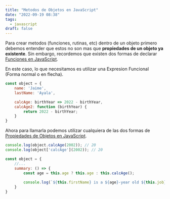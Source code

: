 ```yaml
---
title: "Metodos de Objetos en JavaScript"
date: "2022-09-19 08:38"
tags: 
  - javascript
draft: false
---
```

Para crear metodos (funciones, rutinas, etc) dentro de un objeto primero debemos entender que estos no son mas que **propiedades de un objeto ya existente**. Sin embargo, recordemos que existen dos formas de declarar [Funciones en JavaScript](notes/Funciones%20en%20JavaScript.md). 

En este caso, lo que necesitamos es utilizar una Expresion Funcional (Forma normal o en flecha).

```JavaScript
const object = {
	name: 'Jaime',
	lastName: 'Ayala',

	calcAge: birthYear => 2022 - birthYear,
	calcAge2: function (birthYear) {
		return 2022 - birthYear;
	}
}
```

Ahora para llamarla podemos utilizar cualquiera de las dos formas de [Propiedades de Objetos en JavaScript](notes/Propiedades%20de%20Objetos%20en%20JavaScript.md).

```JavaScript
console.log(object.calcAge(2002)); // 20
console.log(object['calcAge'](2002)); // 20
```

```JavaScript
const object = {
	//...
	summary: () => {
		const age = this.age ? this.age : this.calcAge();
		
		console.log(`${this.firstName} is a ${age}-year old ${this.job}, and he has ${this.hasDriversLicence ? 'a' : 'no'} driver's licence`);
	}
}
```

